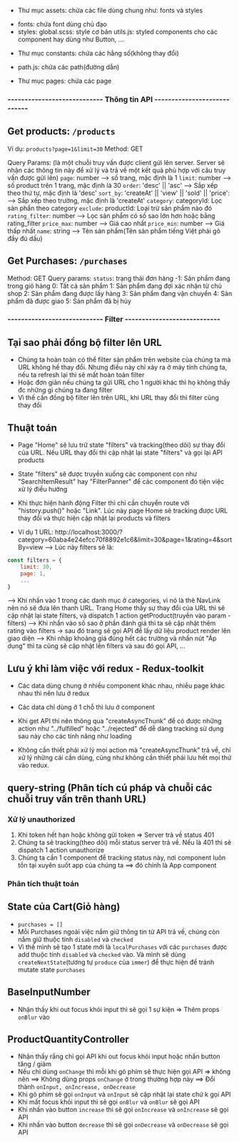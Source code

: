* Thư mục assets: chứa các file dùng chung như: fonts và styles
+ fonts: chứa font dùng chủ đạo
+ styles: global.scss: style cơ bản
	  utils.js: styled components cho các component hay dùng như Button, ...

* Thư mục constants: chứa các hằng số(không thay đổi)
+ path.js: chứa các path(đường dẫn)

* Thư mục pages: chứa các page

### ---------------------------- Thông tin API ----------------------------

## Get products: `/products`

Ví dụ: `products?page=1&limit=30`
Method: GET

Query Params: (là một chuỗi truy vấn được client gửi lên server. Server sẽ nhận các thông tin này để xử lý và trả về một kết quả phù hợp với câu truy vấn được gửi lên)
`page`: number --> số trang, mặc định là 1
`limit`: number --> số product trên 1 trang, mặc định là 30
`order`: 'desc' || 'asc' --> Sắp xếp theo thứ tự, mặc định là 'desc'
`sort_by`: 'createAt' || 'view' || 'sold' || 'price':  --> Sắp xếp theo trường, mặc định là 'createAt'
`category`: categoryId: Lọc sản phẩn theo category
`exclude`: productId: Loại trừ sản phẩm nào đó
`rating_filter`: number --> Lọc sản phẩm có số sao lớn hơn hoặc bằng rating_filter
`price_max`: number --> Giá cao nhất
`price_min`: number --> Giá thấp nhất
`name`: string --> Tên sản phẩm(Tên sản phẩm tiếng Việt phải gõ đầy đủ dấu)

## Get Purchases: `/purchases`
Method: GET
Query params:
`status`: trạng thái đơn hàng
-1: Sản phẩm đang trong giỏ hàng
0: Tất cả sản phẩm
1: Sản phẩm đang đợi xác nhận từ chủ shop
2: Sản phẩm đang được lấy hàng
3: Sản phẩm đang vận chuyển
4: Sản phẩm đã được giao
5: Sản phẩm đã bị hủy


### ---------------------------- Filter ----------------------------
## Tại sao phải đồng bộ filter lên URL

- Chúng ta hoàn toàn có thể filter sản phẩm trên website của chúng ta mà URL không hề thay đổi. Nhưng điều này chỉ xảy ra ở máy tính chúng ta, nếu ta refresh lại thì sẽ mất hoàn toàn filter
- Hoặc đơn giản nếu chúng ta gửi URL cho 1 người khác thì họ không thấy đc những gì chúng ta đang filter
- Vì thế cần đồng bộ filter lên trên URL, khi URL thay đổi thì filter cũng thay đổi
## Thuật toán

- Page "Home" sẽ lưu trữ state "filters" và tracking(theo dõi) sự thay đổi của URL. Nếu URL thay đổi thì cập nhật lại state "filters" và gọi lại API products

- State "filters" sẽ được truyền xuống các component con như "SearchItemResult" hay "FilterPanner" để các component đó tiện việc xử lý điều hướng

- Khi thực hiện hành động Filter thì chỉ cần chuyển route với "history.push()" hoặc "Link". Lúc này page Home sẽ tracking được URL thay đổi và thực hiện cập nhật lại products và filters

- Ví dụ 1 URL: http://localhost:3000/?category=60aba4e24efcc70f8892e1c6&limit=30&page=1&rating=4&sortBy=view
--> Lúc này filters sẽ là:
```js
const filters = {
	limit: 30,
	page: 1,
	...
}
```
--> Khi nhấn vào 1 trong các danh mục ở categories, vì nó là thẻ NavLink nên nó sẽ đưa lên thanh URL. Trang Home thấy sự thay đổi của URL thì sẽ cập nhật lại state filters, và dispatch 1 action getProduct(truyền vào param - filters)
--> Khi nhấn vào số sao ở phần đánh giá thì ta sẽ cập nhật thêm rating vào filters -> sau đó trang sẽ gọi API để lấy dữ liệu product render lên giao diện
--> Khi nhập khoảng giá đúng hết các trường và nhấn nút "Áp dụng" thì ta cũng sẽ cập nhật lên filters và sau đó gọi API, ...


## Lưu ý khi làm việc với redux - Redux-toolkit

- Các data dùng chung ở nhiều component khác nhau, nhiều page khác nhau thì nên lưu ở redux
- Các data chỉ dùng ở 1 chỗ thì lưu ở component

- Khi get API thì nên thông qua "createAsyncThunk" để có được những action như "../fulfilled" hoặc "../rejected" để dễ dàng tracking sử dụng sau này cho các tính năng như loading
- Không cần thiết phải xử lý mọi action mà "createAsyncThunk" trả về, chỉ xử lý những cái cần dùng, cũng như không cần thiết phải lưu hết mọi thứ vào redux.


## query-string (Phân tích cú pháp và chuỗi các chuỗi truy vấn trên thanh URL)

### Xử lý unauthorized

1. Khi token hết hạn hoặc không gửi token => Server trả về status 401
2. Chúng ta sẽ tracking(theo dõi) mỗi status server trả về.
	Nếu là 401 thì sẽ dispatch 1 action unauthorize
3. Chúng ta cần 1 component để tracking status này, nơi component luôn tồn tại xuyên suốt app của chúng ta ==> đó chính là App component

### Phân tích thuật toán

## State của Cart(Giỏ hàng)

- `purchases = []`
- Mỗi Purchases ngoài việc nắm giữ thông tin từ API trả về, chúng còn nắm giữ thuộc tính `disabled` và `checked`
- Vì thế mình sẽ tạo 1 state mới là `localPurchases` với các `purchases` được add thuộc tính `disabled`	và `checked` vào. Và mình sẽ dùng `createNextState`(tương tự `produce` của `immer`) để thực hiện để tránh mutate state `purchases`
## BaseInputNumber
- Nhận thấy khi out focus khỏi input thì sẽ gọi 1 sự kiện => Thêm props `onBlur` vào
## ProductQuantityController
- Nhận thấy rắng chỉ gọi API khi out focus khỏi input hoặc nhấn button tăng / giảm
- Nếu chỉ dùng `onChange` thì mỗi khi gõ phím sẽ thực hiện gọi API => không nên
==> Không dùng props `onChange` ở trong thường hợp này
==> Đổi thành `onInput, onIncrease, onDecrease`
- Khi gõ phím sẽ gọi `onInput` và `onInput` sẽ cập nhật lại state chứ k gọi API
- Khi mất focus khỏi input thì sẽ gọi `onBlur` và `onBlur` sẽ gọi API
- Khi nhấn vào button `increase` thì sẽ gọi `onIncrease` và `onIncrease` sẽ gọi API
- Khi nhấn vào button `decrease` thì sẽ gọi `onDecrease` và `onDecrease` sẽ gọi API



